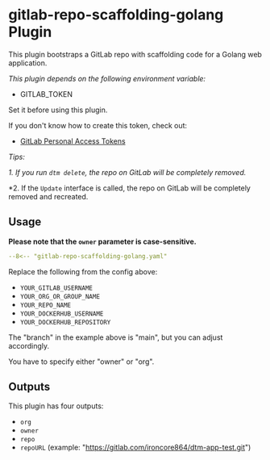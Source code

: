 # gitlab-repo-scaffolding-golang Plugin

This plugin bootstraps a GitLab repo with scaffolding code for a Golang web application.

_This plugin depends on the following environment variable:_

- GITLAB_TOKEN

Set it before using this plugin.

If you don't know how to create this token, check out:
- [GitLab Personal Access Tokens](https://docs.gitlab.com/ee/user/profile/personal_access_tokens.html)

*Tips:*

*1. If you run `dtm delete`, the repo on GitLab will be completely removed.*

*2. If the `Update` interface is called, the repo on GitLab will be completely removed and recreated.

## Usage

**Please note that the `owner` parameter is case-sensitive.**

```yaml
--8<-- "gitlab-repo-scaffolding-golang.yaml"
```

Replace the following from the config above:

- `YOUR_GITLAB_USERNAME`
- `YOUR_ORG_OR_GROUP_NAME`
- `YOUR_REPO_NAME`
- `YOUR_DOCKERHUB_USERNAME`
- `YOUR_DOCKERHUB_REPOSITORY`

The "branch" in the example above is "main", but you can adjust accordingly.

You have to specify either "owner" or "org".

## Outputs

This plugin has four outputs:

- `org`
- `owner`
- `repo`
- `repoURL` (example: "https://gitlab.com/ironcore864/dtm-app-test.git")
